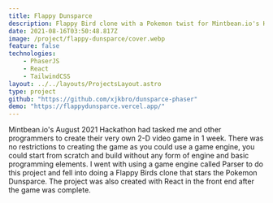 ```yaml
---
title: Flappy Dunsparce
description: Flappy Bird clone with a Pokemon twist for Mintbean.io's Hackathon
date: 2021-08-16T03:50:48.817Z
image: /project/flappy-dunsparce/cover.webp
feature: false
technologies:
    - PhaserJS
    - React
    - TailwindCSS
layout: ../../layouts/ProjectsLayout.astro
type: project
github: "https://github.com/xjkbro/dunsparce-phaser"
demo: "https://flappydunsparce.vercel.app/"
---
```


Mintbean.io's August 2021 Hackathon had tasked me and other programmers to create their very own 2-D video game in 1 week. There was no restrictions to creating the game as you could use a game engine, you could start from scratch and build without any form of engine and basic programming elements. I went with using a game engine called Parser to do this project and fell into doing a Flappy Birds clone that stars the Pokemon Dunsparce. The project was also created with React in the front end after the game was complete.
